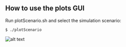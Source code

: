 
## How to use the plots GUI
Run plotScenario.sh and select the simulation scenario:

    $ ./plotScenario

 ![alt text](https://github.com/josephkamel/F2MD/blob/master/f2md-results/plots.jpg)

